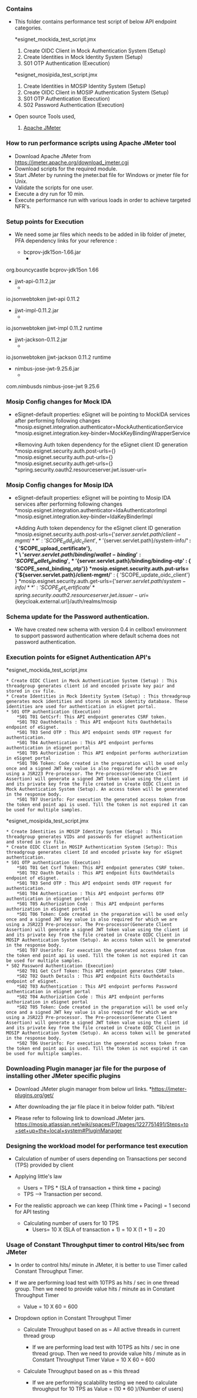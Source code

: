 
### Contains
* This folder contains performance test script of below API endpoint categories.

  *esignet_mockida_test_script.jmx
    1. Create OIDC Client in Mock Authentication System (Setup)
    2. Create Identities in Mock Identity System (Setup)
    3. S01 OTP Authentication (Execution)
  
  *esignet_mosipida_test_script.jmx
	1. Create Identities in MOSIP Identity System (Setup)
	2. Create OIDC Client in MOSIP Authentication System (Setup)
	3. S01 OTP Authentication (Execution)
	4. S02 Password Authentication (Execution) 

* Open source Tools used,
    1. [Apache JMeter](https://jmeter.apache.org/)

### How to run performance scripts using Apache JMeter tool
* Download Apache JMeter from https://jmeter.apache.org/download_jmeter.cgi
* Download scripts for the required module.
* Start JMeter by running the jmeter.bat file for Windows or jmeter file for Unix. 
* Validate the scripts for one user.
* Execute a dry run for 10 min.
* Execute performance run with various loads in order to achieve targeted NFR's.

### Setup points for Execution

* We need some jar files which needs to be added in lib folder of jmeter, PFA dependency links for your reference : 

   * bcprov-jdk15on-1.66.jar
      * <!-- https://mvnrepository.com/artifact/org.bouncycastle/bcprov-jdk15on -->
<dependency>
    <groupId>org.bouncycastle</groupId>
    <artifactId>bcprov-jdk15on</artifactId>
    <version>1.66</version>
</dependency>

   * jjwt-api-0.11.2.jar
      * <!-- https://mvnrepository.com/artifact/io.jsonwebtoken/jjwt-api -->
<dependency>
    <groupId>io.jsonwebtoken</groupId>
    <artifactId>jjwt-api</artifactId>
    <version>0.11.2</version>
</dependency>

   * jjwt-impl-0.11.2.jar
       * <!-- https://mvnrepository.com/artifact/io.jsonwebtoken/jjwt-impl -->
<dependency>
    <groupId>io.jsonwebtoken</groupId>
    <artifactId>jjwt-impl</artifactId>
    <version>0.11.2</version>
    <scope>runtime</scope>
</dependency>

   * jjwt-jackson-0.11.2.jar
       * <!-- https://mvnrepository.com/artifact/io.jsonwebtoken/jjwt-jackson -->
<dependency>
    <groupId>io.jsonwebtoken</groupId>
    <artifactId>jjwt-jackson</artifactId>
    <version>0.11.2</version>
    <scope>runtime</scope>
</dependency>

   * nimbus-jose-jwt-9.25.6.jar  
       * <!-- https://mvnrepository.com/artifact/com.nimbusds/nimbus-jose-jwt -->
<dependency>
    <groupId>com.nimbusds</groupId>
    <artifactId>nimbus-jose-jwt</artifactId>
    <version>9.25.6</version>
</dependency>

### Mosip Config changes for Mock IDA

* eSignet-default properties: eSignet will be pointing to MockIDA services after performing following changes
		*mosip.esignet.integration.authenticator=MockAuthenticationService
		*mosip.esignet.integration.key-binder=MockKeyBindingWrapperService
		
   *Removing Auth token dependency for the eSignet client ID generation
		*mosip.esignet.security.auth.post-urls={}
		*mosip.esignet.security.auth.put-urls={}
		*mosip.esignet.security.auth.get-urls={}
		*spring.security.oauth2.resourceserver.jwt.issuer-uri=
		
### Mosip Config changes for Mosip IDA

* eSignet-default properties: eSignet will be pointing to Mosip IDA services after performing following changes
		*mosip.esignet.integration.authenticator=IdaAuthenticatorImpl
		*mosip.esignet.integration.key-binder=IdaKeyBinderImpl
				
   *Adding Auth token dependency for the eSignet client ID generation
		*mosip.esignet.security.auth.post-urls={'${server.servlet.path}/client-mgmt/**' : {'SCOPE_add_oidc_client'} , \
			* \ '${server.servlet.path}/system-info/**' : { 'SCOPE_upload_certificate'},\
            * \ '${server.servlet.path}/binding/wallet-binding' : { 'SCOPE_wallet_binding'}, \
			* \ '${server.servlet.path}/binding/binding-otp' : { 'SCOPE_send_binding_otp'}}
		*mosip.esignet.security.auth.put-urls={'${server.servlet.path}/client-mgmt/**' : { 'SCOPE_update_oidc_client'} }
		*mosip.esignet.security.auth.get-urls={'${server.servlet.path}/system-info/**' : { 'SCOPE_get_certificate'}
		*spring.security.oauth2.resourceserver.jwt.issuer-uri=${keycloak.external.url}/auth/realms/mosip

### Schema update for the Password authentication.

* We have created new schema with version 0.4 in cellbox1 environment to support password authentication where default schema does not password authentication.

### Execution points for eSignet Authentication API's

*esignet_mockida_test_script.jmx
	
	* Create OIDC Client in Mock Authentication System (Setup) : This threadgroup generates client id and encoded private key pair and stored in csv file. 
	* Create Identities in Mock Identity System (Setup) : This threadgroup generates mock identities and stores in mock identity database. These identities are used for authentication in eSignet portal.
    * S01 OTP authentication (Execution)
		*S01 T01 GetCsrf: This API endpoint generates CSRF token.
		*S01 T02 Oauthdetails : This API endpoint hits Oauthdetails endpoint of eSignet.
		*S01 T03 Send OTP : This API endpoint sends OTP request for authentication.
		*S01 T04 Authentication : This API endpoint performs authentication in eSignet portal
		*S01 T05 Authorization : This API endpoint performs authorization in eSignet portal
		*S01 T06 Token: Code created in the preparation will be used only once and a signed JWT key value is also required for which we are using a JSR223 Pre-processor. The Pre-processor(Generate Client Assertion) will generate a signed JWT token value using the client id and its private key from the file created in Create OIDC Client in Mock Authentication System (Setup). An access token will be generated in the response body.
		*S01 T07 Userinfo: For execution the generated access token from the token end point api is used. Till the token is not expired it can be used for multiple samples.
		
*esignet_mosipida_test_script.jmx
	
	* Create Identities in MOSIP Identity System (Setup) : This threadgroup generates VIDs and passwords for eSignet authentication and stored in csv file. 
	* Create OIDC Client in MOSIP Authentication System (Setup): This threadgroup generates client Id and encoded private key for eSignet authentication.
    * S01 OTP authentication (Execution)
		*S01 T01 Get Csrf Token: This API endpoint generates CSRF token.
		*S01 T02 Oauth Details : This API endpoint hits Oauthdetails endpoint of eSignet.
		*S01 T03 Send OTP : This API endpoint sends OTP request for authentication.
		*S01 T04 Authentication : This API endpoint performs OTP authentication in eSignet portal
		*S01 T05 Authorization Code : This API endpoint performs authorization in eSignet portal
		*S01 T06 Token: Code created in the preparation will be used only once and a signed JWT key value is also required for which we are using a JSR223 Pre-processor. The Pre-processor(Generate Client Assertion) will generate a signed JWT token value using the client id and its private key from the file created in Create OIDC Client in MOSIP Authentication System (Setup). An access token will be generated in the response body.
		*S01 T07 Userinfo: For execution the generated access token from the token end point api is used. Till the token is not expired it can be used for multiple samples.
	* S02 Password Authentication (Execution)
		*S02 T01 Get Csrf Token: This API endpoint generates CSRF token.
		*S02 T02 Oauth Details : This API endpoint hits Oauthdetails endpoint of eSignet.
		*S02 T03 Authentication : This API endpoint performs Password authentication in eSignet portal
		*S02 T04 Authorization Code : This API endpoint performs authorization in eSignet portal
		*S02 T05 Token: Code created in the preparation will be used only once and a signed JWT key value is also required for which we are using a JSR223 Pre-processor. The Pre-processor(Generate Client Assertion) will generate a signed JWT token value using the client id and its private key from the file created in Create OIDC Client in MOSIP Authentication System (Setup). An access token will be generated in the response body.
		*S02 T06 Userinfo: For execution the generated access token from the token end point api is used. Till the token is not expired it can be used for multiple samples.
	
### Downloading Plugin manager jar file for the purpose of installing other JMeter specific plugins

* Download JMeter plugin manager from below url links.
	*https://jmeter-plugins.org/get/

* After downloading the jar file place it in below folder path.
	*lib/ext

* Please refer to following link to download JMeter jars.
	https://mosip.atlassian.net/wiki/spaces/PT/pages/1227751491/Steps+to+set+up+the+local+system#PluginManager
		
### Designing the workload model for performance test execution
* Calculation of number of users depending on Transactions per second (TPS) provided by client

* Applying little's law
	* Users = TPS * (SLA of transaction + think time + pacing)
	* TPS --> Transaction per second.
	
* For the realistic approach we can keep (Think time + Pacing) = 1 second for API testing
	* Calculating number of users for 10 TPS
		* Users= 10 X (SLA of transaction + 1)
		       = 10 X (1 + 1)
			   = 20
			   
### Usage of Constant Throughput timer to control Hits/sec from JMeter
* In order to control hits/ minute in JMeter, it is better to use Timer called Constant Throughput Timer.

* If we are performing load test with 10TPS as hits / sec in one thread group. Then we need to provide value hits / minute as in Constant Throughput Timer
	* Value = 10 X 60
			= 600

* Dropdown option in Constant Throughput Timer
	* Calculate Throughput based on as = All active threads in current thread group
		* If we are performing load test with 10TPS as hits / sec in one thread group. Then we need to provide value hits / minute as in Constant Throughput Timer
	 			Value = 10 X 60
					  = 600
		  
	* Calculate Throughput based on as = this thread
		* If we are performing scalability testing we need to calculate throughput for 10 TPS as 
          Value = (10 * 60 )/(Number of users)
